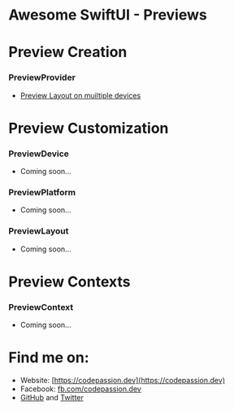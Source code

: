 # Awesome SwiftUI - Previews

# Preview Creation

### PreviewProvider

- [Preview Layout on muiltiple devices](https://github.com/CodePassion-dev/awesome-swiftui/blob/master/previews-in-xcode/previews/preview-creation/preview-layout-on-muiltiple-devices.swift)

# Preview Customization

### PreviewDevice

- Coming soon...

### PreviewPlatform

- Coming soon...

### PreviewLayout

- Coming soon...

# Preview Contexts

### PreviewContext

- Coming soon...

# Find me on:

- Website: [https://codepassion.dev](https://codepassion.dev)
- Facebook: [fb.com/codepassion.dev](https://www.facebook.com/codepassion.dev)
- [GitHub](https://github.com/duonghominhhuy) and [Twitter](https://twitter.com/duonghominhhuy)


